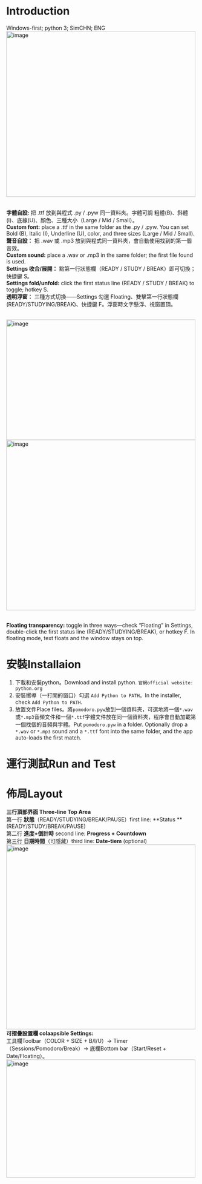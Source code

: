# Introduction
Windows-first; python 3; SimCHN; ENG
<br><img width="500" height="438" alt="image" src="https://github.com/user-attachments/assets/2816832a-067a-4f72-a3c7-be985d2e2c0d" />

<br>**字體自設:** 把 .ttf 放到與程式 .py / .pyw 同一資料夾。字體可調 粗體(B)、斜體(I)、底線(U)、顏色、三種大小（Large / Mid / Small）。
<br> **Custom font:** place a .ttf in the same folder as the .py / .pyw. You can set Bold (B), Italic (I), Underline (U), color, and three sizes (Large / Mid / Small).
<br> **聲音自設：** 把 .wav 或 .mp3 放到與程式同一資料夾，會自動使用找到的第一個音效。
<br> **Custom sound:** place a .wav or .mp3 in the same folder; the first file found is used.
<br> **Settings 收合/展開：** 點第一行狀態欄（READY / STUDY / BREAK）即可切換；快捷鍵 S。
<br> **Settings fold/unfold:** click the first status line (READY / STUDY / BREAK) to toggle; hotkey S.
<br> **透明浮窗：** 三種方式切換——Settings 勾選 Floating、雙擊第一行狀態欄(READY/STUDYING/BREAK)、快捷鍵 F。浮窗時文字懸浮、視窗置頂。

<br><img width="500" height="318" alt="image" src="https://github.com/user-attachments/assets/aabbbbd1-b27e-4c61-9ceb-67c31099b2d3" />
<img width="500" height="450" alt="image" src="https://github.com/user-attachments/assets/06e084b1-a8bd-4ad4-a08d-e2e07912a3ea" />

<br> **Floating transparency:** toggle in three ways—check “Floating” in Settings, double-click the first status line (READY/STUDYING/BREAK), or hotkey F. In floating mode, text floats and the window stays on top.
# 安裝Installaion
1. 下載和安裝python。Download and install python.  `官網official website: python.org`
2. 安裝嚮導（一打開的窗口）勾選 `Add Python to PATH`。In the installer, check `Add Python to PATH`.
3. 放置文件Place files。將`pomodoro.pyw`放到一個資料夾，可選地將一個`*.wav`或`*.mp3`音頻文件和一個`*.ttf`字體文件放在同一個資料夾，程序會自動加載第一個找個的音頻與字體。Put `pomodoro.pyw` in a folder. Optionally drop a `*.wav` or `*.mp3` sound and a `*.ttf` font into the same folder, and the app auto-loads the first match.
# 運行測試Run and Test
# 佈局Layout
**三行頂部界面 Three-line Top Area**
<br> 第一行 **狀態**（READY/STUDYING/BREAK/PAUSE）first line: **Status **(READY/STUDY/BREAK/PAUSE)
<br> 第二行 **進度+倒計時** second line: **Progress + Countdown**
<br> 第三行 **日期時間**（可隱藏）third line: **Date-tiem** (optional)
<br><img width="500" height="488" alt="image" src="https://github.com/user-attachments/assets/e997868e-4376-4723-a726-be889c7389e0" />
<br> **可摺疊設置欄 colaapsible Settings:** 
<br>工具欄Toolbar（COLOR + SIZE + B/I/U）→ Timer（Sessions/Pomodoro/Break）→ 底欄Bottom bar（Start/Reset + Date/Floating）。
<br><img width="500" height="312" alt="image" src="https://github.com/user-attachments/assets/c526d049-d4d4-458f-83e3-02d15ac05b02" />


